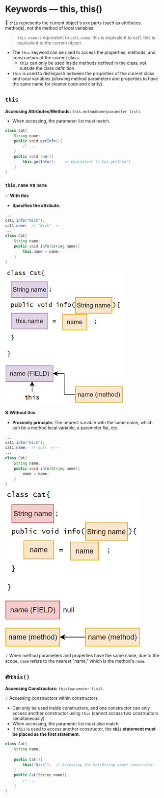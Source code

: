 # Keywords — this, this()

📌 `this` represents the current object's xxx parts (such as attributes, methods), not the method of local variables.

> `this.name` is equivalent to `cat1.name`.
            this is equivalent to cat1.
            this is equivalent to the current object.
> 
- The `this` keyword can be used to access the properties, methods, and constructors of the current class.
    - `this` can only be used inside methods defined in the class, not outside the class definition.
- `this` is used to distinguish between the properties of the current class and local variables (allowing method parameters and properties to have the same name for cleaner code and clarity).

## `this`

**Accessing Attributes/Methods:** `this.methodName(parameter list)`.

- When accessing, the parameter list must match.

```java
class Cat{
	String name;
	public void getInfo(){
		// ...
	}
	public void run(){
		this.getInfo();    // Equivalent to Cat.getInfo()
	}
}
```

### `this.name` vs `name`

✅ **With this**

- **Specifies the attribute.**

```java
...
cat1.info("Nick");
cat1.name;  // "Nick"  <---
...
class Cat{
	String name;
	public void info(String name){
		this.name = name;
	}
}
```

![Untitled](image/14.withThis.png)

❌ **Without this**

- **Proximity principle.** The nearest variable with the same name, which can be a method local variable, a parameter list, etc.

```java
...
cat1.info("Nick");
cat1.name;  // null  <---
...
class Cat{
	String name;
	public void info(String name){
		name = name;
	}
}
```

![Untitled](image/14.withoutThis.png)


💡 When method parameters and properties have the same name, due to the scope, `name` refers to the nearest "name," which is the method's `name`.


## 🔥`this()`

**Accessing Constructors:** `this(parameter list)`.


💡 Accessing constructors within constructors.

- Can only be used inside constructors, and one constructor can only access another constructor using `this` (cannot access two constructors simultaneously).
- When accessing, the parameter list must also match.
- If `this` is used to access another constructor, the **`this` statement must be placed as the first statement**.

```java
class Cat{
	String name;

	public Cat(){
		this("Nick");  // Accessing the Cat(String name) constructor
	}
	public Cat(String name){
		// ...
	}
}
```